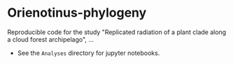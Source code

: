 # Orienotinus-phylogeny

Reproducible code for the study "Replicated radiation of a plant clade along a cloud forest archipelago", ...

- See the `Analyses` directory for jupyter notebooks.
